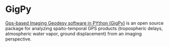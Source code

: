 # GigPy
[Gps-based Imaging Geodesy software in PYthon (GigPy)](https://github.com/ymcmrs/GigPy) is an open source package for analyzing spaito-temporal GPS products (tropospheric delays, atmospheric water vapor, ground displacement) from an imaging perspective.
